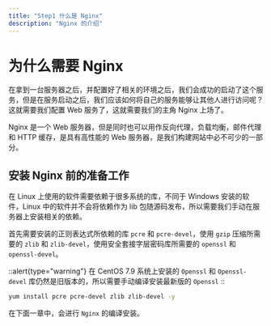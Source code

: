 ```yaml
---
title: "Step1 什么是 Nginx"
description: "Nginx 的介绍"
---
```


# 为什么需要 Nginx

在拿到一台服务器之后，并配置好了相关的环境之后，我们会成功的启动了这个服务，但是在服务启动之后，我们应该如何将自己的服务能够让其他人进行访问呢？这就需要我们配置 Web 服务了，这就需要我们的主角 Nginx 上场了。

Nginx 是一个 Web 服务器，但是同时也可以用作反向代理，负载均衡，邮件代理和 HTTP 缓存，是具有高性能的 Web 服务器，是我们构建网站中必不可少的一部分。

## 安装 Nginx 前的准备工作

在 Linux 上使用的软件需要依赖于很多系统的库，不同于 Windows 安装的软件，Linux 中的软件并不会将依赖作为 lib 包随源码发布，所以需要我们手动在服务器上安装相关的依赖。

首先需要安装的正则表达式所依赖的库 `pcre` 和 `pcre-devel`，使用 `gzip` 压缩所需要的 `zlib` 和 `zlib-devel`，使用安全套接字层密码库所需要的 `openssl` 和 `openssl-devel`。

::alert{type="warning"}
在 CentOS 7.9 系统上安装的 `Openssl` 和 `Openssl-devel` 库仍然是旧版本的，所以需要手动编译安装最新版的 `Openssl`
::

```bash
yum install pcre pcre-devel zlib zlib-devel -y
```

在下面一章中，会进行 `Nginx` 的编译安装。